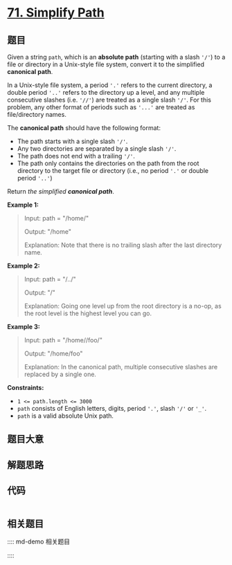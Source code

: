 # [71. Simplify Path](https://leetcode.com/problems/simplify-path)

## 题目

Given a string `path`, which is an **absolute path** (starting with a slash
`'/'`) to a file or directory in a Unix-style file system, convert it to the
simplified **canonical path**.

In a Unix-style file system, a period `'.'` refers to the current directory, a
double period `'..'` refers to the directory up a level, and any multiple
consecutive slashes (i.e. `'//'`) are treated as a single slash `'/'`. For
this problem, any other format of periods such as `'...'` are treated as
file/directory names.

The **canonical path** should have the following format:

  * The path starts with a single slash `'/'`.
  * Any two directories are separated by a single slash `'/'`.
  * The path does not end with a trailing `'/'`.
  * The path only contains the directories on the path from the root directory to the target file or directory (i.e., no period `'.'` or double period `'..'`)

Return _the simplified **canonical path**_.



**Example 1:**

> Input: path = "/home/"
> 
> Output: "/home"
> 
> Explanation: Note that there is no trailing slash after the last directory name.

**Example 2:**

> Input: path = "/../"
> 
> Output: "/"
> 
> Explanation: Going one level up from the root directory is a no-op, as the root level is the highest level you can go.

**Example 3:**

> Input: path = "/home//foo/"
> 
> Output: "/home/foo"
> 
> Explanation: In the canonical path, multiple consecutive slashes are replaced by a single one.

**Constraints:**

  * `1 <= path.length <= 3000`
  * `path` consists of English letters, digits, period `'.'`, slash `'/'` or `'_'`.
  * `path` is a valid absolute Unix path.


## 题目大意

## 解题思路

## 代码

```javascript

```

## 相关题目

:::: md-demo 相关题目

::::
